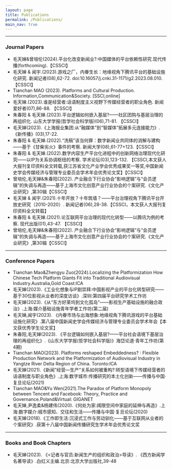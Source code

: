 ```yaml
---
layout: page
title: Publications
permalink: /Publications/
main_nav: true
---
```


<hr>
<h3>Journal Papers</h3>
<ul>
    <li>毛天婵&曾培伦(2024).平台化改变新闻业?:中国媒体的平台依赖性研究.现代传播(forthcoming).【CSSCI】
</li>
  <li>毛天婵 & 闻宇.(2023).游戏之厂，内眷生长：地缘视角下腾讯平台的基础设施化研究. 新闻记者(08),62-72. doi:10.16057/j.cnki.31-1171/g2.2023.08.010.【CSSCI】
</li>
   <li>Tianchan MAO (2023). Platforms and Cultural Production. Information,Communication&Society. [SSCI,online]
</li>
  <li>毛天婵.(2023).谁是经营者:话语制度主义视野下传媒经营者的职业角色. 新闻爱好者(07),86-88. 【CSSCI】
</li>
  <li>朱春阳 & 毛天婵.(2023).平台逻辑如何嵌入基层?——社区团购与基层治理的再组织化. 山东大学学报(哲学社会科学版)(06),71-81.
【CSSCI】
</li>
   <li>毛天婵(2023).《上海报业集团:从“融媒体”到“智媒体”拓展多元连接能力》.《新传播》(03),17-22.
</li>
  <li>朱春阳 & 毛天婵.(2022).“洗稿”该当何罪：数字新闻业共同体的消解与建构——基于《甘柴劣火》事件的考察. 新闻大学(08),61-77+123.【CSSCI】
</li>
  <li>朱春阳 & 毛天婵.(2022).数字内容生产平台化进程中的创新网络治理现代化研究——以IP为关系协调枢纽的考察. 学术论坛(03),123-132.
【CSSCI,本文获人大报刊复印资料全文转载,获江苏省文化产业学会优秀成果奖一等奖,中国新闻史学会传媒经济与管理专业委员会学术年会优秀论文奖】【CSSCI】
</li>
  <li>曾培伦,毛天婵&朱春阳(2022). 产业融合下行业协会“影响逻辑”与“会员逻辑”的失调与再造——基于上海市文化创意产业行业协会的个案研究.《文化产业研究》,第30辑【CSSCI】
</li>
 <li>毛天婵 & 闻宇.(2021).十年开放？十年筑墙？——平台治理视角下腾讯平台开放史研究（2010-2020）. 新闻记者(06),28-38.【CSSCI，本文获人大报刊复印资料全文转载】
</li>
 <li>朱春阳 & 毛天婵.(2021).论互联网平台治理的现代化转型——以腾讯为例的考察. 现代出版(01),43-47. 【CSSCI】
</li>
 <li>曾培伦,毛天婵&朱春阳(2022). 产业融合下行业协会“影响逻辑”与“会员逻辑”的失调与再造——基于上海市文化创意产业行业协会的个案研究.《文化产业研究》,第30辑【CSSCI】
</li>
  
</ul>
<hr>

<h3>Conference Papers</h3>
<ul>
   <li>Tianchan Mao&Zhengyu Zuo(2024).Localizing the Platformization How Chinese Tech Platform Giants Fit into Traditional Audiovisual Industry.Australia,Gold Coast:ICA </li>
  <li>毛天婵(2023).《工业化想象与IP剧崇拜:中国影视产业的平台化转型研究——基于30位影视从业者的深度访谈》.深圳:第四届平台研究学术工作坊</li>
  <li>毛天婵(2023).《从“东方好莱坞到文化孤岛”——影视生产基础设施的融合政治》.上海:媒介基础设施青年学者工作坊(第二届)</li>
  <li>毛天婵,闻宇(2023). 《内眷市场与出海想象:地缘视角下腾讯游戏的平台基础设施化研究》.第八届中国新闻史学会传媒经济与管理专业委员会学术年会【本文获优秀学生论文奖】</li>
   <li>朱春阳,毛天婵(2023). 《平台逻辑如何嵌入基层?——平台社会语境下基层治理的再组织化》.《山东大学学报(哲学社会科学版)》海岱论道·青年工作坊(第4期)</li>
  <li>Tianchan MAO(2023). Platforms reshaped Embeddedness? : Flexible Production Network and the Platformization of Audiovisual Industry in Yangtze River Delta Region of China. Toronto:ICA</li>
  <li>毛天婵(2021).《新闻”经营—生产“关系如何被重构?:转型语境下传媒经营者的话语制度与职业角色》.上海:数字城市:传播研究的本土化创新——传播与中国·复旦论坛(2021)</li>
   <li>Tianchan MAO&Yu Wen(2021).The Paradox of Platform Monopoly between Tencent and Facebook: Theory, Practice and Governance.Poland&Virtual: GIGANET</li>
  <li>毛天婵,尹逸柔&杨建伟(2020).《何处为家:阈限空间中家庭的延伸与再造》.上海:数字媒介:城市感知、交往和生活——传播与中国·复旦论坛(2020)</li>
  <li>毛天婵(2018).《工作即生活:沉浸式工作与劳动驯化——基于互联网从业者的个案研究》.获第十八届中国新闻传播研究生学术年会优秀论文奖</li>
</ul>
<hr>

<h3>Books and Book Chapters</h3>
<ul>
  <li>毛天婵(2023). 《<记者与官员:新闻生产的组织和政治>导读》. 《西方新闻学名著导读》.白红义主编.北京:北京大学出版社,39-48 </li>
</ul>


   
     
